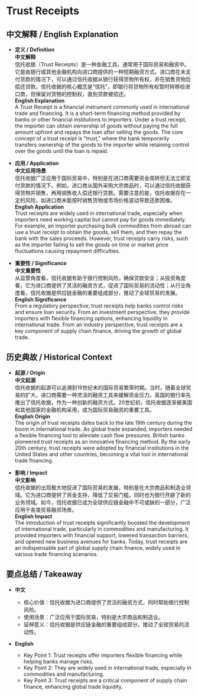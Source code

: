# Trust Receipts

## 中文解释 / English Explanation

* **定义 / Definition**  
  **中文解释**  
  信托收据（Trust Receipts）是一种金融工具，通常用于国际贸易和融资中。它是由银行或其他金融机构向进口商提供的一种短期融资方式。进口商在未支付货款的情况下，可以通过信托收据从银行获得货物所有权，并在销售货物后偿还贷款。信托收据的核心概念是“信托”，即银行将货物所有权暂时转移给进口商，但保留对货物的控制权，直到贷款被偿还。  
  **English Explanation**  
  A Trust Receipt is a financial instrument commonly used in international trade and financing. It is a short-term financing method provided by banks or other financial institutions to importers. Under a trust receipt, the importer can obtain ownership of goods without paying the full amount upfront and repays the loan after selling the goods. The core concept of a trust receipt is "trust," where the bank temporarily transfers ownership of the goods to the importer while retaining control over the goods until the loan is repaid.

* **应用 / Application**  
  **中文应用场景**  
  信托收据广泛应用于国际贸易中，特别是在进口商需要资金周转但无法立即支付货款的情况下。例如，进口商从国外采购大宗商品时，可以通过信托收据获得货物并销售，再用销售收入偿还银行贷款。需要注意的是，信托收据存在一定的风险，如进口商未能按时销售货物或市场价格波动导致还款困难。  
  **English Application**  
  Trust receipts are widely used in international trade, especially when importers need working capital but cannot pay for goods immediately. For example, an importer purchasing bulk commodities from abroad can use a trust receipt to obtain the goods, sell them, and then repay the bank with the sales proceeds. However, trust receipts carry risks, such as the importer failing to sell the goods on time or market price fluctuations causing repayment difficulties.

* **重要性 / Significance**  
  **中文重要性**  
  从监管角度看，信托收据有助于银行控制风险，确保贷款安全；从投资角度看，它为进口商提供了灵活的融资方式，促进了国际贸易的流动性；从行业角度看，信托收据是供应链金融的重要组成部分，推动了全球贸易的发展。  
  **English Significance**  
  From a regulatory perspective, trust receipts help banks control risks and ensure loan security. From an investment perspective, they provide importers with flexible financing options, enhancing liquidity in international trade. From an industry perspective, trust receipts are a key component of supply chain finance, driving the growth of global trade.

## 历史典故 / Historical Context

* **起源 / Origin**  
  **中文起源**  
  信托收据的起源可以追溯到19世纪末的国际贸易繁荣时期。当时，随着全球贸易的扩大，进口商需要一种灵活的融资工具来缓解资金压力。英国的银行率先推出了信托收据，作为一种创新的融资方式。20世纪初，信托收据逐渐被美国和其他国家的金融机构采用，成为国际贸易融资的重要工具。  
  **English Origin**  
  The origin of trust receipts dates back to the late 19th century during the boom in international trade. As global trade expanded, importers needed a flexible financing tool to alleviate cash flow pressures. British banks pioneered trust receipts as an innovative financing method. By the early 20th century, trust receipts were adopted by financial institutions in the United States and other countries, becoming a vital tool in international trade financing.

* **影响 / Impact**  
  **中文影响**  
  信托收据的出现极大地促进了国际贸易的发展，特别是在大宗商品和制造业领域。它为进口商提供了资金支持，降低了交易门槛，同时也为银行开辟了新的业务领域。如今，信托收据已成为全球供应链金融中不可或缺的一部分，广泛应用于各类贸易融资场景。  
  **English Impact**  
  The introduction of trust receipts significantly boosted the development of international trade, particularly in commodities and manufacturing. It provided importers with financial support, lowered transaction barriers, and opened new business avenues for banks. Today, trust receipts are an indispensable part of global supply chain finance, widely used in various trade financing scenarios.

## 要点总结 / Takeaway

* **中文**  
  - 核心价值：信托收据为进口商提供了灵活的融资方式，同时帮助银行控制风险。  
  - 使用场景：广泛应用于国际贸易，特别是大宗商品和制造业。  
  - 延伸意义：信托收据是供应链金融的重要组成部分，推动了全球贸易的流动性。  

* **English**  
  - Key Point 1: Trust receipts offer importers flexible financing while helping banks manage risks.  
  - Key Point 2: They are widely used in international trade, especially in commodities and manufacturing.  
  - Key Point 3: Trust receipts are a critical component of supply chain finance, enhancing global trade liquidity.